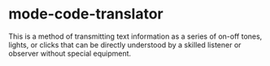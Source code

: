 # mode-code-translator
This is a method of transmitting text information as a series of on-off tones, lights, or clicks that can be directly understood by a skilled listener or observer without special equipment.
